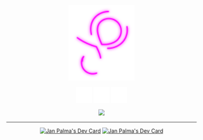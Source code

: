 <p align="center">
<img src="https://raw.githubusercontent.com/mobilex1122/mobilex1122/refs/heads/main/logo-anim.svg" height="200">
</p>
<p align="center">
  <a href="https://janpalma.cz/?mtm_campaign=social&mtm_source=github" target="_blank">
    <img src="https://raw.githubusercontent.com/mobilex1122/mobilex1122/refs/heads/main/link-web.svg" height="42" width="42"/></a>
  <a href="https://janpalma.cz/gallery?mtm_campaign=social&mtm_source=github" target="_blank">
    <img src="https://raw.githubusercontent.com/mobilex1122/mobilex1122/refs/heads/main/link-gallery.svg" height="42" width="42"/></a>
  <a href="https://mastodon.social/@mobilex1122" target="_blank">
    <img src="https://raw.githubusercontent.com/mobilex1122/mobilex1122/refs/heads/main/link-mastodon.svg" height="42" width="42"/></a>
</p>

<p align="center">
  <a href="https://skillicons.dev/" target="_blank">
    <img src="https://skillicons.dev/icons?i=js,ts,html,css,haxe,php,lua,cpp"/></a>
</p>

----
<p align="center">
<!--<a href="https://app.daily.dev/mobilex1122"><img src="https://api.daily.dev/devcards/v2/tT4mMZK7hDxJXw6jtDyNe.png?type=wide&r=p84" width="420" alt="Jan Palma's Dev Card"/></a>-->
<a href="https://exercism.org/profiles/mobilex1122"><img src="https://api.janpalma.cz/exercism/graph.png?u=mobilex1122" width="420" alt="Jan Palma's Dev Card"/></a>
<a href="https://exercism.org/profiles/mobilex1122"><img src="https://api.janpalma.cz/exercism/tracks.png" width="420" alt="Jan Palma's Dev Card"/></a>
</p>
<!---
mobilex1122/mobilex1122 is a ✨ special ✨ repository because its `README.md` (this file) appears on your GitHub profile.
You can click the Preview link to take a look at your changes.
--->
